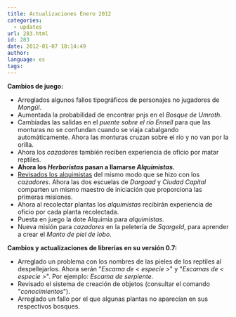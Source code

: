 ```yaml
---
title: Actualizaciones Enero 2012
categories:
  - updates
url: 283.html
id: 283
date: 2012-01-07 18:14:49
author:
language: es
tags:
---
```


**Cambios de juego:**

*   Arreglados algunos fallos tipográficos de personajes no jugadores de _Mongûl_.    
*   Aumentada la probabilidad de encontrar pnjs en el _Bosque de Umroth_.
*   Cambiadas las salidas en el _puente sobre el río Ennell_ para que las monturas no se confundan cuando se viaja cabalgando automáticamente. Ahora las monturas cruzan sobre el río y no van por la orilla.
*   Ahora los _cazadores_ también reciben experiencia de oficio por matar reptiles.
*   **Ahora los _Herboristas_ pasan a llamarse _Alquimistas_.**
*   [Revisados los alquimistas](http://www.ciudadcapital.net/archivo/revisado-el-oficio-de-alquimistas/) del mismo modo que se hizo con los _cazadores_. Ahora las dos escuelas de _Dargaad_ y _Ciudad Capital_ comparten un mismo maestro de iniciación que proporciona las primeras misiones.
*   Ahora al recolectar plantas los _alquimistas_ recibirán experiencia de oficio por cada planta recolectada.
*   Puesta en juego la dote Alquimia para _alquimistas_.    
*   Nueva misión para _cazadores_ en la peletería de _Sqargeld_, para aprender a crear el _Manto de piel de lobo_.

**Cambios y actualizaciones de librerías en su versión 0.7:**  

*   Arreglado un problema con los nombres de las pieles de los reptiles al despellejarlos. Ahora serán "_Escama de < especie >_" y "_Escamas de < especie >_". Por ejemplo: _Escama de serpiente_.
*   Revisado el sistema de creación de objetos (consultar el comando "_conocimientos_").
*   Arreglado un fallo por el que algunas plantas no aparecían en sus respectivos bosques.
